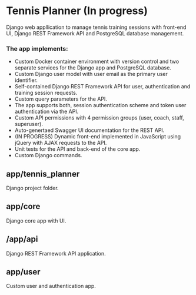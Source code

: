 # Tennis Planner (In progress)

Django web appllication to manage tennis training sessions with front-end UI, Django REST Framework API and PostgreSQL database management.

### The app implements:

* Custom Docker container environment with version control and two separate services for the Django app and PostgreSQL database.
* Custom Django user model with user email as the primary user identifier.
* Self-contained Django REST Framework API for user, authentication and training session requests.
* Custom query parameters for the API.
* The app supports both, session authentication scheme and token user authentication via the API.
* Custom API permissions with 4 permission groups (user, coach, staff, superuser).
* Auto-genertaed Swagger UI documentation for the REST API.
* (IN PROGRESS) Dynamic front-end implemented in JavaScript using jQuery with AJAX requests to the API.
* Unit tests for the API and back-end of the core app.
* Custom Django commands.

## app/tennis_planner

Django project folder.

## app/core

Django core app with UI.

## /app/api

Django REST Framework API application.

## app/user

Custom user and authentication app.
